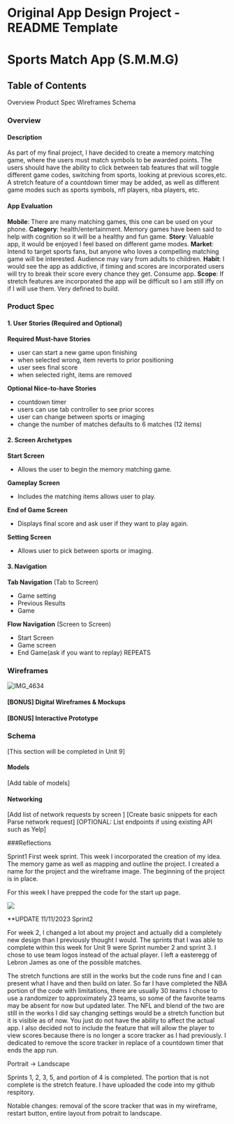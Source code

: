 # Original App Design Project - README Template

# Sports Match App (S.M.M.G)


## Table of Contents

Overview
Product Spec
Wireframes
Schema


### Overview
#### Description
As part of my final project, I have decided to create a memory matching game, where the users must match symbols to be awarded points. 
The users should have the ability to click between tab features that will toggle different game codes, switching from sports, looking at previous scores,etc.
A stretch feature of a countdown timer may be added, as well as different game modes such as sports symbols, nfl players, nba players, etc.


#### App Evaluation
**Mobile**: There are many matching games, this one can be used on your phone. 
**Category**: health/entertainment. Memory games have been said to help with cognition so it will be a healthy and fun game. 
**Story**: Valuable app, it would be enjoyed I feel based on different game modes.
**Market**: Intend to target sports fans, but anyone who loves a compelling matching game will be interested. Audience may vary from adults to children. 
**Habit**: I would see the app as addictive, if timing and scores are incorporated users will try to break their score every chance they get. Consume app. 
**Scope**: If stretch features are incorporated the app will be difficult so I am still iffy on if I will use them. Very defined to build.


### Product Spec
#### 1. User Stories (Required and Optional)
**Required Must-have Stories**
- user can start a new game upon finishing
- when selected wrong, item reverts to prior positioning
- user sees final score
- when selected right, items are removed

**Optional Nice-to-have Stories**

- countdown timer
- users can use tab controller to see prior scores
- user can change between sports or imaging
- change the number of matches defaults to 6 matches (12 items)

#### 2. Screen Archetypes
**Start Screen**
- Allows the user to begin the memory matching game.

**Gameplay Screen**
- Includes the matching items allows user to play.

**End of Game Screen**
- Displays final score and ask user if they want to play again.

**Setting Screen**
- Allows user to pick between sports or imaging.
#### 3. Navigation
**Tab Navigation** (Tab to Screen)
- Game setting
- Previous Results
- Game

**Flow Navigation** (Screen to Screen)

- Start Screen
- Game screen
- End Game(ask if you want to replay)
REPEATS

### Wireframes
![IMG_4634](https://github.com/Chrisp20/SportsMatchGame/assets/127156054/6d1c629f-91f1-4697-9c1c-6de36483f36b)

#### [BONUS] Digital Wireframes & Mockups
#### [BONUS] Interactive Prototype
### Schema
[This section will be completed in Unit 9]

#### Models
[Add table of models]

#### Networking
[Add list of network requests by screen ]
[Create basic snippets for each Parse network request]
[OPTIONAL: List endpoints if using existing API such as Yelp]


###Reflections

Sprint1
First week sprint. This week I incorporated the creation of my idea. The memory game as well as mapping and outline the project. I created a name for the project and the wireframe image. The beginning of the project is in place.

For this week I have prepped the code for the start up page.
<div>
    <a href="https://www.loom.com/share/face8d3ab44848e790f47967f4c329b1">
    </a>
    <a href="https://www.loom.com/share/face8d3ab44848e790f47967f4c329b1">
      <img style="max-width:300px;" src="https://cdn.loom.com/sessions/thumbnails/face8d3ab44848e790f47967f4c329b1-with-play.gif">
    </a>
  </div>

  **UPDATE 11/11/2023
    Sprint2

For week 2, I changed a lot about my project and actually did a completely new design than I previously thought I would.
The sprints that I was able to complete within this week for Unit 9 were Sprint number 2 and sprint 3. I chose
to use team logos instead of the actual player. I left a easteregg of Lebron James as one of the possible matches.

The stretch functions are still in the works but the code runs fine and I can present what I have and then build on later.
So far I have completed the NBA portion of the code with limitations, there are usually 30 teams I chose to use a randomizer
to approximately 23 teams, so some of the favorite teams may be absent for now but updated later. The NFL and blend of the 
two are still in the works I did say changing settings would be a stretch function but it is visible as of now. You just do
not have the ability to affect the actual app. I also decided not to include the feature that will allow the player to view scores
because there is no longer a score tracker as I had previously. I dedicated to remove the score tracker in replace of a countdown
timer that ends the app run.

Portrait -> Landscape

Sprints 1, 2, 3, 5, and portion of 4 is completed. The portion that is not complete is the stretch feature.
I have uploaded the code into my github respitory.

Notable changes: removal of the score tracker that was in my wireframe, restart button, entire layout from potrait to landscape.

